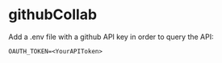 # githubCollab
Add a .env file with a github API key in order to query the API:
```
OAUTH_TOKEN=<YourAPIToken>
```
